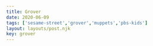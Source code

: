 ```yaml
---
title: Grover
date: 2020-06-09
tags: ['sesame-street','grover','muppets','pbs-kids']
layout: layouts/post.njk
key: grover
---
```



